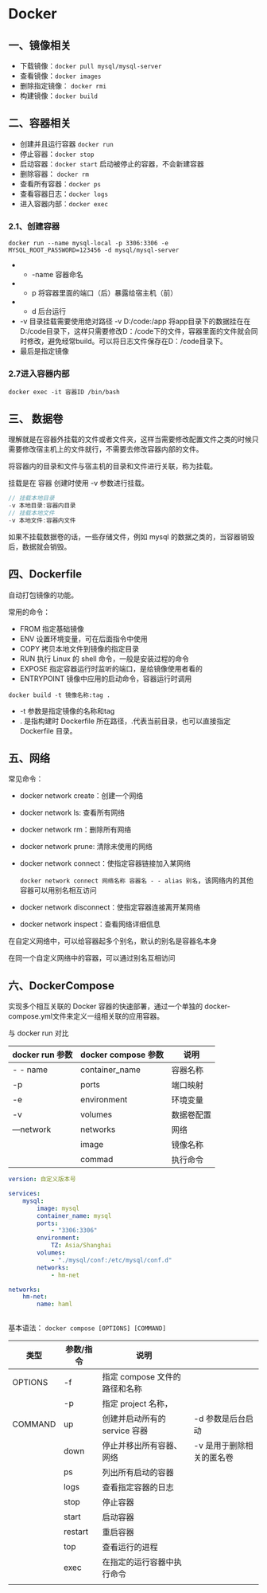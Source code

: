 # Docker

## 一、镜像相关

- 下载镜像：`docker pull mysql/mysql-server`
- 查看镜像：`docker images`
- 删除指定镜像： `docker rmi`
- 构建镜像：`docker build`

## 二、容器相关

- 创建并且运行容器  `docker run`
- 停止容器：`docker stop`
- 启动容器：`docker start`  启动被停止的容器，不会新建容器
- 删除容器： `docker rm`
- 查看所有容器：`docker ps`
- 查看容器日志：`docker logs`
- 进入容器内部：`docker exec`

### 2.1、创建容器

`docker run --name mysql-local -p 3306:3306 -e MYSQL_ROOT_PASSWORD=123456 -d mysql/mysql-server`

- - -name 容器命名
- - p 将容器里面的端口（后）暴露给宿主机（前）
- - d 后台运行
- -v 目录挂载需要使用绝对路径 -v D:/code:/app 将app目录下的数据挂在在D:/code目录下，这样只需要修改D：/code下的文件，容器里面的文件就会同时修改，避免经常build。可以将日志文件保存在D：/code目录下。
- 最后是指定镜像

### 2.7进入容器内部

`docker exec -it 容器ID /bin/bash`

## 三、 数据卷

理解就是在容器外挂载的文件或者文件夹，这样当需要修改配置文件之类的时候只需要修改宿主机上的文件就行，不需要去修改容器内部的文件。

将容器内的目录和文件与宿主机的目录和文件进行关联，称为挂载。

挂载是在 容器 创建时使用 -v 参数进行挂载。

```jsx
// 挂载本地目录
-v 本地目录:容器内目录
// 挂载本地文件
-v 本地文件:容器内文件
```

如果不挂载数据卷的话，一些存储文件，例如 mysql 的数据之类的，当容器销毁后，数据就会销毁。

## 四、Dockerfile

自动打包镜像的功能。

常用的命令：

- FROM  指定基础镜像
- ENV 设置环境变量，可在后面指令中使用
- COPY 拷贝本地文件到镜像的指定目录
- RUN 执行 Linux 的 shell 命令，一般是安装过程的命令
- EXPOSE 指定容器运行时监听的端口，是给镜像使用者看的
- ENTRYPOINT 镜像中应用的启动命令，容器运行时调用

`docker build -t 镜像名称:tag .`

- -t 参数是指定镜像的名称和tag
- . 是指构建时 Dockerfile 所在路径，.代表当前目录，也可以直接指定 Dockerfile 目录。

## 五、网络

常见命令：

- docker network create：创建一个网络
- docker network ls: 查看所有网络
- docker network rm：删除所有网络
- docker network prune: 清除未使用的网络
- docker network connect：使指定容器链接加入某网络
    
    `docker network connect 网络名称 容器名 - - alias 别名`，该网络内的其他容器可以用别名相互访问 
    
- docker network disconnect：使指定容器连接离开某网络
- docker network inspect：查看网络详细信息

在自定义网络中，可以给容器起多个别名，默认的别名是容器名本身

在同一个自定义网络中的容器，可以通过别名互相访问

## 六、DockerCompose

实现多个相互关联的 Docker 容器的快速部署，通过一个单独的 docker-compose.yml文件来定义一组相关联的应用容器。

与 docker run 对比

| docker run 参数 | docker compose 参数 | 说明 |
| --- | --- | --- |
| - - name | container_name | 容器名称 |
| -p | ports | 端口映射 |
| -e | environment | 环境变量 |
| -v | volumes | 数据卷配置 |
| —network | networks | 网络 |
|  | image | 镜像名称 |
|  | commad | 执行命令 |

```yaml
version: 自定义版本号

services:
	mysql:
		image: mysql
		container_name: mysql
		ports:
			- "3306:3306"
		environment:
			TZ: Asia/Shanghai 
		volumes:
			- "./mysql/conf:/etc/mysql/conf.d"
		networks:
			- hm-net

networks:
	hm-net:
		name: haml
	
```

基本语法： `docker compose [OPTIONS] [COMMAND]`

| 类型 | 参数/指令 | 说明 |  |
| --- | --- | --- | --- |
|  OPTIONS | -f | 指定 compose 文件的路径和名称 |  |
|  | -p | 指定 project 名称， |  |
| COMMAND | up | 创建并启动所有的 service 容器 | -d 参数是后台启动 |
|  | down | 停止并移出所有容器、网络 | -v 是用于删除相关的匿名卷 |
|  | ps | 列出所有启动的容器 |  |
|  | logs | 查看指定容器的日志 |  |
|  | stop | 停止容器 |  |
|  | start | 启动容器 |  |
|  | restart | 重启容器 |  |
|  | top | 查看运行的进程 |  |
|  |  exec | 在指定的运行容器中执行命令 |  |
|  |  |  |  |